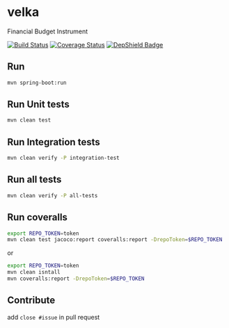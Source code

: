 # velka
Financial Budget Instrument

[![Build Status](https://travis-ci.com/lostizalith/velka.svg?branch=master)](https://travis-ci.com/lostizalith/velka)
[![Coverage Status](https://coveralls.io/repos/github/lostizalith/velka/badge.svg?branch=%2349-integrate-coveralls-with-jacoco)](https://coveralls.io/github/lostizalith/velka?branch=%2349-integrate-coveralls-with-jacoco)
[![DepShield Badge](https://depshield.sonatype.org/badges/lostizalith/velka/depshield.svg)](https://depshield.github.io)

## Run

```bash
mvn spring-boot:run
```

## Run Unit tests

```bash
mvn clean test
```

## Run Integration tests

```bash
mvn clean verify -P integration-test
```

## Run all tests

```bash
mvn clean verify -P all-tests
```

## Run coveralls

```bash
export REPO_TOKEN=token
mvn clean test jacoco:report coveralls:report -DrepoToken=$REPO_TOKEN
```

or 

```bash
export REPO_TOKEN=token
mvn clean isntall
mvn coveralls:report -DrepoToken=$REPO_TOKEN
```

## Contribute

add `close #issue` in pull request
